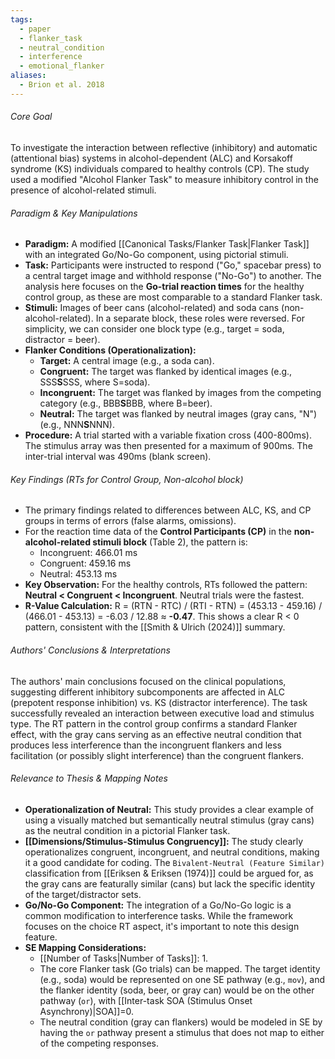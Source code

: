 ```yaml
---
tags:
  - paper
  - flanker_task
  - neutral_condition
  - interference
  - emotional_flanker
aliases:
  - Brion et al. 2018
---
```

###### Core Goal
To investigate the interaction between reflective (inhibitory) and automatic (attentional bias) systems in alcohol-dependent (ALC) and Korsakoff syndrome (KS) individuals compared to healthy controls (CP). The study used a modified "Alcohol Flanker Task" to measure inhibitory control in the presence of alcohol-related stimuli.

###### Paradigm & Key Manipulations

*   **Paradigm:** A modified [[Canonical Tasks/Flanker Task|Flanker Task]] with an integrated Go/No-Go component, using pictorial stimuli.
*   **Task:** Participants were instructed to respond ("Go," spacebar press) to a central target image and withhold response ("No-Go") to another. The analysis here focuses on the **Go-trial reaction times** for the healthy control group, as these are most comparable to a standard Flanker task.
*   **Stimuli:** Images of beer cans (alcohol-related) and soda cans (non-alcohol-related). In a separate block, these roles were reversed. For simplicity, we can consider one block type (e.g., target = soda, distractor = beer).
*   **Flanker Conditions (Operationalization):**
    *   **Target:** A central image (e.g., a soda can).
    *   **Congruent:** The target was flanked by identical images (e.g., SSS**S**SSS, where S=soda).
    *   **Incongruent:** The target was flanked by images from the competing category (e.g., BBB**S**BBB, where B=beer).
    *   **Neutral:** The target was flanked by neutral images (gray cans, "N") (e.g., NNN**S**NNN).
*   **Procedure:** A trial started with a variable fixation cross (400-800ms). The stimulus array was then presented for a maximum of 900ms. The inter-trial interval was 490ms (blank screen).

###### Key Findings (RTs for Control Group, Non-alcohol block)

*   The primary findings related to differences between ALC, KS, and CP groups in terms of errors (false alarms, omissions).
*   For the reaction time data of the **Control Participants (CP)** in the **non-alcohol-related stimuli block** (Table 2), the pattern is:
    *   Incongruent: 466.01 ms
    *   Congruent: 459.16 ms
    *   Neutral: 453.13 ms
*   **Key Observation:** For the healthy controls, RTs followed the pattern: **Neutral < Congruent < Incongruent**. Neutral trials were the fastest.
*   **R-Value Calculation:** R = (RTN - RTC) / (RTI - RTN) = (453.13 - 459.16) / (466.01 - 453.13) = -6.03 / 12.88 ≈ **-0.47**. This shows a clear R < 0 pattern, consistent with the [[Smith & Ulrich (2024)]] summary.

###### Authors' Conclusions & Interpretations

The authors' main conclusions focused on the clinical populations, suggesting different inhibitory subcomponents are affected in ALC (prepotent response inhibition) vs. KS (distractor interference). The task successfully revealed an interaction between executive load and stimulus type. The RT pattern in the control group confirms a standard Flanker effect, with the gray cans serving as an effective neutral condition that produces less interference than the incongruent flankers and less facilitation (or possibly slight interference) than the congruent flankers.

###### Relevance to Thesis & Mapping Notes

*   **Operationalization of Neutral:** This study provides a clear example of using a visually matched but semantically neutral stimulus (gray cans) as the neutral condition in a pictorial Flanker task.
*   **[[Dimensions/Stimulus-Stimulus Congruency]]:** The study clearly operationalizes congruent, incongruent, and neutral conditions, making it a good candidate for coding. The `Bivalent-Neutral (Feature Similar)` classification from [[Eriksen & Eriksen (1974)]] could be argued for, as the gray cans are featurally similar (cans) but lack the specific identity of the target/distractor sets.
*   **Go/No-Go Component:** The integration of a Go/No-Go logic is a common modification to interference tasks. While the framework focuses on the choice RT aspect, it's important to note this design feature.
*   **SE Mapping Considerations:**
    *   [[Number of Tasks|Number of Tasks]]: 1.
    *   The core Flanker task (Go trials) can be mapped. The target identity (e.g., soda) would be represented on one SE pathway (e.g., `mov`), and the flanker identity (soda, beer, or gray can) would be on the other pathway (`or`), with [[Inter-task SOA (Stimulus Onset Asynchrony)|SOA]]=0.
    *   The neutral condition (gray can flankers) would be modeled in SE by having the `or` pathway present a stimulus that does not map to either of the competing responses.
